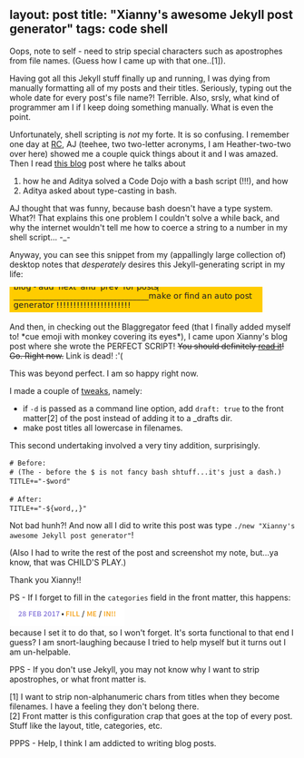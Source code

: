 layout: post
title: "Xianny's awesome Jekyll post generator"
tags: code shell
---

Oops, note to self - need to strip special characters such as apostrophes from file names. (Guess how I came up with that one..[1]).

Having got all this Jekyll stuff finally up and running, I was dying from manually formatting all of my posts and their titles. Seriously, typing out the whole date for every post's file name?! Terrible. Also, srsly, what kind of programmer am I if I keep doing something manually. What is even the point.

Unfortunately, shell scripting is _not_ my forte.<!--more--> It is so confusing. I remember one day at [RC](https://recurse.com), AJ (teehee, two two-letter acronyms, I am Heather-two-two over here) showed me a couple quick things about it and I was amazed. Then I read [this blog](https://strugee.net/blog/2017/02/rc-week-7) post where he talks about 

1) how he and Aditya solved a Code Dojo with a bash script (!!!), and how  
2) Aditya asked about type-casting in bash.  

AJ thought that was funny, because bash doesn't have a type system. What?! That explains this one problem I couldn't solve a while back, and why the internet wouldn't tell me how to coerce a string to a number in my shell script... -_-

Anyway, you can see this snippet from my (appallingly large collection of) desktop notes that _desperately_ desires this Jekyll-generating script in my life:  

![it has a lot of exclamation points. because i wanted it.](/img/post-generator-wanted.png)

And then, in checking out the Blaggregator feed (that I finally added myself to! \*cue emoji with monkey covering its eyes\*), I came upon Xianny's blog post where she wrote the PERFECT SCRIPT! ~~You should definitely [read it](http://journal.xianny.com/2017/02/21/autogen-jekyll-new-post.html)! Go. Right now.~~ Link is dead! :'(

This was beyond perfect. I am so happy right now. 

I made a couple of [tweaks](https://gist.github.com/heatherbooker/50672cef429e667270b39c0d19f44fe3), namely:

- if `-d` is passed as a command line option, add `draft: true` to the front matter[2] of the post instead of adding it to a _drafts dir.
- make post titles all lowercase in filenames.  

This second undertaking involved a very tiny addition, surprisingly.

```
# Before:
# (The - before the $ is not fancy bash shtuff...it's just a dash.)
TITLE+="-$word" 
 
# After:
TITLE+="-${word,,}"
```

Not bad hunh?! And now all I did to write this post was type `./new "Xianny's awesome Jekyll post generator"`! 

(Also I had to write the rest of the post and screenshot my note, but...ya know, that was CHILD'S PLAY.)

Thank you Xianny!!


PS - If I forget to fill in the `categories` field in the front matter, this happens:   
![nonsense categories on the post](/img/fill-me-in.png)  
because I set it to do that, so I won't forget. It's sorta functional to that end I guess? I am snort-laughing because I tried to help myself but it turns out I am un-helpable.

PPS - If you don't use Jekyll, you may not know why I want to strip apostrophes, or what front matter is.

[1] I want to strip non-alphanumeric chars from titles when they become filenames. I have a feeling they don't belong there.  
[2] Front matter is this configuration crap that goes at the top of every post. Stuff like the layout, title, categories, etc.

PPPS - Help, I think I am addicted to writing blog posts.

